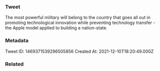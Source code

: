 ### Tweet
The most powerful military will belong to the country that goes all out in promoting technological innovation while preventing technology transfer - the Apple model applied to building a nation-state.

### Metadata
Tweet ID: 1469371539296505856
Created At: 2021-12-10T18:20:49.000Z

### Related

